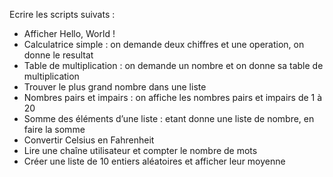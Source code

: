 Ecrire les scripts suivats : 

* Afficher Hello, World !
* Calculatrice simple : on demande deux chiffres et une operation, on donne le resultat
* Table de multiplication : on demande un nombre et on donne sa table de multiplication
* Trouver le plus grand nombre dans une liste
* Nombres pairs et impairs : on affiche les nombres pairs et impairs de 1 à 20
* Somme des éléments d’une liste : etant donne une liste de nombre, en faire la somme
* Convertir Celsius en Fahrenheit 
* Lire une chaîne utilisateur et compter le nombre de mots
* Créer une liste de 10 entiers aléatoires et afficher leur moyenne

